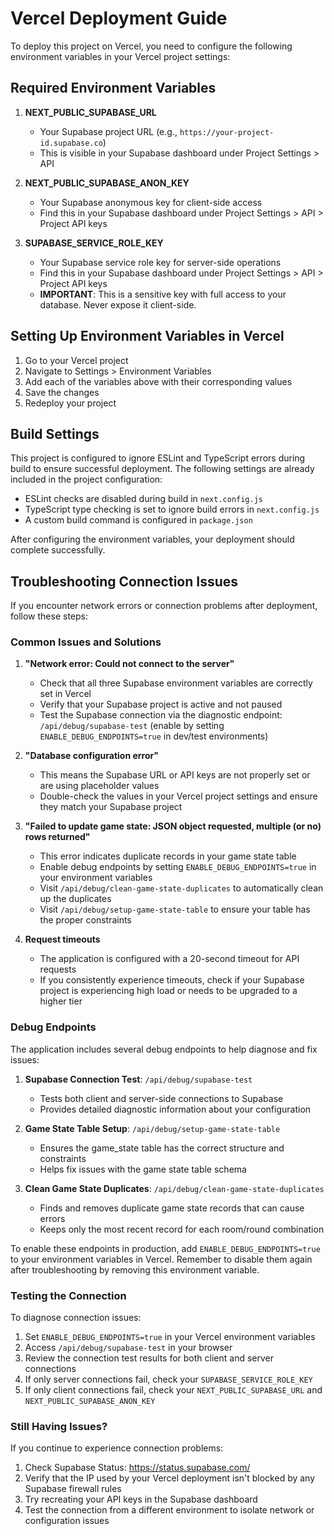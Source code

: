 # Vercel Deployment Guide

To deploy this project on Vercel, you need to configure the following environment variables in your Vercel project settings:

## Required Environment Variables

1. **NEXT_PUBLIC_SUPABASE_URL**
   - Your Supabase project URL (e.g., `https://your-project-id.supabase.co`)
   - This is visible in your Supabase dashboard under Project Settings > API

2. **NEXT_PUBLIC_SUPABASE_ANON_KEY**
   - Your Supabase anonymous key for client-side access
   - Find this in your Supabase dashboard under Project Settings > API > Project API keys

3. **SUPABASE_SERVICE_ROLE_KEY**
   - Your Supabase service role key for server-side operations
   - Find this in your Supabase dashboard under Project Settings > API > Project API keys
   - **IMPORTANT**: This is a sensitive key with full access to your database. Never expose it client-side.

## Setting Up Environment Variables in Vercel

1. Go to your Vercel project
2. Navigate to Settings > Environment Variables
3. Add each of the variables above with their corresponding values
4. Save the changes
5. Redeploy your project

## Build Settings

This project is configured to ignore ESLint and TypeScript errors during build to ensure successful deployment. The following settings are already included in the project configuration:

- ESLint checks are disabled during build in `next.config.js`
- TypeScript type checking is set to ignore build errors in `next.config.js`
- A custom build command is configured in `package.json`

After configuring the environment variables, your deployment should complete successfully. 

## Troubleshooting Connection Issues

If you encounter network errors or connection problems after deployment, follow these steps:

### Common Issues and Solutions

1. **"Network error: Could not connect to the server"**
   - Check that all three Supabase environment variables are correctly set in Vercel
   - Verify that your Supabase project is active and not paused
   - Test the Supabase connection via the diagnostic endpoint: `/api/debug/supabase-test` (enable by setting `ENABLE_DEBUG_ENDPOINTS=true` in dev/test environments)

2. **"Database configuration error"**
   - This means the Supabase URL or API keys are not properly set or are using placeholder values
   - Double-check the values in your Vercel project settings and ensure they match your Supabase project

3. **"Failed to update game state: JSON object requested, multiple (or no) rows returned"**
   - This error indicates duplicate records in your game state table
   - Enable debug endpoints by setting `ENABLE_DEBUG_ENDPOINTS=true` in your environment variables
   - Visit `/api/debug/clean-game-state-duplicates` to automatically clean up the duplicates
   - Visit `/api/debug/setup-game-state-table` to ensure your table has the proper constraints

4. **Request timeouts**
   - The application is configured with a 20-second timeout for API requests
   - If you consistently experience timeouts, check if your Supabase project is experiencing high load or needs to be upgraded to a higher tier

### Debug Endpoints

The application includes several debug endpoints to help diagnose and fix issues:

1. **Supabase Connection Test**: `/api/debug/supabase-test`
   - Tests both client and server-side connections to Supabase
   - Provides detailed diagnostic information about your configuration

2. **Game State Table Setup**: `/api/debug/setup-game-state-table`
   - Ensures the game_state table has the correct structure and constraints
   - Helps fix issues with the game state table schema

3. **Clean Game State Duplicates**: `/api/debug/clean-game-state-duplicates`
   - Finds and removes duplicate game state records that can cause errors
   - Keeps only the most recent record for each room/round combination

To enable these endpoints in production, add `ENABLE_DEBUG_ENDPOINTS=true` to your environment variables in Vercel. Remember to disable them again after troubleshooting by removing this environment variable.

### Testing the Connection

To diagnose connection issues:

1. Set `ENABLE_DEBUG_ENDPOINTS=true` in your Vercel environment variables
2. Access `/api/debug/supabase-test` in your browser
3. Review the connection test results for both client and server connections
4. If only server connections fail, check your `SUPABASE_SERVICE_ROLE_KEY`
5. If only client connections fail, check your `NEXT_PUBLIC_SUPABASE_URL` and `NEXT_PUBLIC_SUPABASE_ANON_KEY`

### Still Having Issues?

If you continue to experience connection problems:

1. Check Supabase Status: https://status.supabase.com/
2. Verify that the IP used by your Vercel deployment isn't blocked by any Supabase firewall rules
3. Try recreating your API keys in the Supabase dashboard
4. Test the connection from a different environment to isolate network or configuration issues 